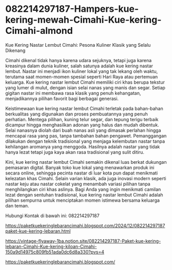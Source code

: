 # 082214297187-Hampers-kue-kering-mewah-Cimahi-Kue-kering-Cimahi-almond

Kue Kering Nastar Lembut Cimahi: Pesona Kuliner Klasik yang Selalu Dikenang

Cimahi dikenal tidak hanya karena udara sejuknya, tetapi juga karena kreasinya dalam dunia kuliner, salah satunya adalah kue kering nastar lembut. Nastar ini menjadi ikon kuliner lokal yang tak lekang oleh waktu, terutama saat momen-momen spesial seperti Hari Raya atau pertemuan keluarga. Kue kering nastar lembut Cimahi memiliki ciri khas berupa tekstur yang lumer di mulut, dengan isian selai nanas yang manis dan segar. Setiap gigitan nastar ini membawa rasa klasik yang penuh kehangatan, menjadikannya pilihan favorit bagi berbagai generasi.  

Keistimewaan kue kering nastar lembut Cimahi terletak pada bahan-bahan berkualitas yang digunakan dan proses pembuatannya yang penuh perhatian. Mentega pilihan, kuning telur segar, dan tepung terigu terbaik dicampur hingga menghasilkan adonan yang halus dan mudah dibentuk. Selai nanasnya diolah dari buah nanas asli yang dimasak perlahan hingga mencapai rasa yang pas, tanpa tambahan bahan pengawet. Pemanggangan dilakukan dengan teknik tradisional yang menjaga kelembutan nastar tanpa kehilangan aromanya yang menggoda. Hasilnya adalah nastar yang tidak hanya lezat tetapi juga kaya akan rasa tradisional yang sulit ditiru.  

Kini, kue kering nastar lembut Cimahi semakin dikenal luas berkat dukungan pemasaran digital. Banyak toko kue lokal yang menawarkan produk ini secara online, sehingga pecinta nastar di luar kota pun dapat menikmati kelezatan khas Cimahi. Selain varian klasik, ada juga inovasi modern seperti nastar keju atau nastar cokelat yang menambah variasi pilihan tanpa menghilangkan ciri khas aslinya. Bagi Anda yang ingin menikmati camilan lezat dengan sentuhan tradisional, kue kering nastar lembut Cimahi adalah pilihan sempurna untuk menciptakan momen istimewa bersama keluarga dan teman.  

Hubungi Kontak di bawah ini:
082214297187

https://paketkuekeringlebarancimahi.blogspot.com/2024/12/082214297187paket-kue-kering-lebaran.html

https://vintage-flyaway-1ba.notion.site/082214297187-Paket-kue-kering-lebaran-Cimahi-Kue-kering-kiloan-Cimahi-150a9d14975c809fb51ada0dc6d8a330?pvs=4

https://paketkuekeringlebarancimahi.blogspot.com/
